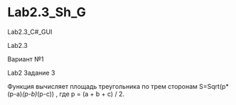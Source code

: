 # Lab2.3_Sh_G
Lab2.3_C#_GUI

Lab2.3

Вариант №1

Lab2 Задание 3

 Функция вычисляет площадь треугольника по трем сторонам S=Sqrt(p*(p-a)*(p-b)*(p-c)) , где р = (a + b + с) / 2. 
